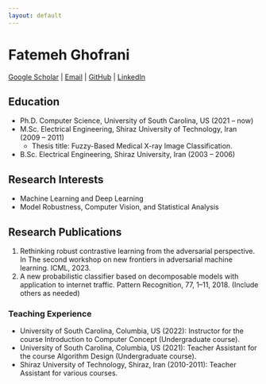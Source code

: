 ```yaml
---
layout: default
---
```


# Fatemeh Ghofrani

[Google Scholar](https://scholar.google.com/citations?user=NWOeb_AAAAAJ&hl=en&oi=ao) | [Email](mailto:ghofrani@email.sc.edu) | [GitHub](https://github.com/gh-fatima) | [LinkedIn](http://www.linkedin.com/in/fatemeh-ghofrani-a0331b7a/)

## Education

- Ph.D. Computer Science, University of South Carolina, US (2021 – now)
- M.Sc. Electrical Engineering, Shiraz University of Technology, Iran (2009 – 2011)
  - Thesis title: Fuzzy-Based Medical X-ray Image Classification.
- B.Sc. Electrical Engineering, Shiraz University, Iran (2003 – 2006)

## Research Interests

- Machine Learning and Deep Learning
- Model Robustness, Computer Vision, and Statistical Analysis

## Research Publications

1. Rethinking robust contrastive learning from the adversarial perspective. In The second workshop on new frontiers in adversarial machine learning. ICML, 2023.
2. A new probabilistic classifier based on decomposable models with application to internet traffic. Pattern Recognition, 77, 1–11, 2018.
   (Include others as needed)

### Teaching Experience

- University of South Carolina, Columbia, US (2022): Instructor for the course Introduction to Computer Concept (Undergraduate course).
- University of South Carolina, Columbia, US (2021): Teacher Assistant for the course Algorithm Design (Undergraduate course).
- Shiraz University of Technology, Shiraz, Iran (2010-2011): Teacher Assistant for various courses.


